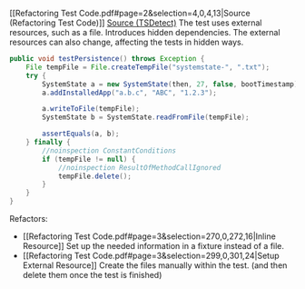 [[Refactoring Test Code.pdf#page=2&selection=4,0,4,13|Source (Refactoring Test Code)]]
[Source (TSDetect)](https://testsmells.org/pages/testsmells.html#MysteryGuest)
The test uses external resources, such as a file. Introduces hidden dependencies. The external resources can also change, affecting the tests in hidden ways.

```java
public void testPersistence() throws Exception {
    File tempFile = File.createTempFile("systemstate-", ".txt");
    try {
        SystemState a = new SystemState(then, 27, false, bootTimestamp);
        a.addInstalledApp("a.b.c", "ABC", "1.2.3");

        a.writeToFile(tempFile);
        SystemState b = SystemState.readFromFile(tempFile);

        assertEquals(a, b);
    } finally {
        //noinspection ConstantConditions
        if (tempFile != null) {
            //noinspection ResultOfMethodCallIgnored
            tempFile.delete();
        }
    }
}
```


Refactors:
- [[Refactoring Test Code.pdf#page=3&selection=270,0,272,16|Inline Resource]] Set up the needed information in a fixture instead of a file.
- [[Refactoring Test Code.pdf#page=3&selection=299,0,301,24|Setup External Resource]] Create the files manually within the test. (and then delete them once the test is finished)
